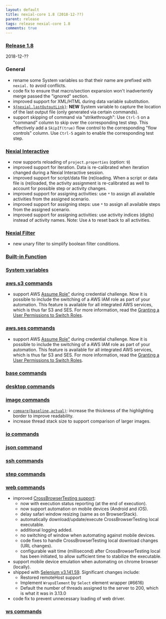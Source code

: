 ```yaml
---
layout: default
title: nexial-core 1.8 (2018-12-??)
parent: release
tags: release nexial-core 1.8
comments: true
---
```


### <a href="https://github.com/nexiality/nexial-core/releases/tag/nexial-core-1.8" class="external-link" target="_nexial_link">Release 1.8</a>
2018-12-??


### General
- rename some System variables so that their name are prefixed with `nexial.` to avoid conflicts.
- code fix to ensure that macro/section expansion won't inadvertently merge passed the "ignored" section.
- improved support for XML/HTML during data variable substitution.
- [`${nexial.lastOutputLink}`](../systemvars/index#nexial.lastOutputLink): **NEW** System variable to capture the 
  location of the last output file (only generated via certain commands).
- support skipping of command via "strikethrough": Use `Ctrl-5` on a "command" column to skip over the corresponding
  test step. This effectively add a `SkipIf(true)` flow control to the corresponding "flow controls" column. 
  Use `Ctrl-5` again to enable the corresponding test step.


### [Nexial Interactive](../interactive)
- now supports reloading of `project.properties` (option: `9`)
- improved support for iteration. Data is re-calibrated when iteration changed during a Nexial Interactive session.
- improved support for script/data file (re)loading. When a script or data file is (re)loaded, the activity assignment 
  is re-calibrated as well to account for possible step or activity changes.
- improved support for assigning activities: use `*` to assign all available activities from the assigned scenario.
- improved support for assigning steps: use `*` to assign all available steps from the assigned scenario.
- improved support for assigning activities: use activity indices (digits) instead of activity names. Note: Use `A` to 
  reset back to all activities.


### [Nexial Filter](../flowcontrols/filter)
- new unary filter to simplify boolean filter conditions.


### [Built-in Function](../functions)


### [System variables](../systemvars)


### [aws.s3 commands](../commands/aws.ses)
- support AWS <a href="https://docs.aws.amazon.com/IAM/latest/UserGuide/id_roles_use_switch-role-api.html" class="external-link" target="_nexial_link">Assume Role"</a> 
  during credential challenge. Now it is possible to include the switching of a AWS IAM role as part of your automation. 
  This feature is available for all integrated AWS services, which is thus far S3 and SES. For more information, read 
  the <a href="https://docs.aws.amazon.com/IAM/latest/UserGuide/id_roles_use_permissions-to-switch.html" class="external-link" target="_nexial_link">Granting a User Permissions to Switch Roles</a>.


### [aws.ses commands](../commands/aws.ses)
- support AWS <a href="https://docs.aws.amazon.com/IAM/latest/UserGuide/id_roles_use_switch-role-api.html" class="external-link" target="_nexial_link">Assume Role"</a> 
  during credential challenge. Now it is possible to include the switching of a AWS IAM role as part of your automation. 
  This feature is available for all integrated AWS services, which is thus far S3 and SES. For more information, read 
  the <a href="https://docs.aws.amazon.com/IAM/latest/UserGuide/id_roles_use_permissions-to-switch.html" class="external-link" target="_nexial_link">Granting a User Permissions to Switch Roles</a>.


### [base commands](../commands/base)


### [desktop commands](../commands/desktop)


### [image commands](../commands/image)
- [`compare(baseline,actual)`](../commands/image/compare(baseline,actual)): increase the thickness of the highlighting 
  border to improve readability.
- increase thread stack size to support comparison of larger images.


### [io commands](../commands/io)


### [json command](../commands/json)


### [ssh commands](../commands/ssh)


### [step commands](../commands/step)


### [web commands](../commands/web)
- improved [CrossBrowserTesting support](../tipsandtricks/CrossBrowserTestingIntegration):
  - now with execution status reporting (at the end of execution).
  - now support automation on mobile devices (Android and iOS).
  - delay safari window resizing (same as on BrowserStack).
  - automatically download/update/execute CrossBrowserTesting local executable.
  - additional logging added.
  - no switching of window when automating against mobile devices.
  - code fixes to handle CrossBrowserTesting local download changes (URL changes).
  - configurable wait time (millisecond) after CrossBrowserTesting local has been initiated, to allow sufficient time
    to stabilize the executable.
- support mobile device emulation when automating on chrome browser (locally).
- shipped with <a href="https://raw.githubusercontent.com/SeleniumHQ/selenium/master/java/CHANGELOG" class="external-link" target="_nexial_link">Selenium v3.141.59</a>.
  Significant changes include:
  - Restored remoteHost support
  - Implement `WrapsElement` by `Select` element wrapper (#6616)
  - Default the number of threads assigned to the server to 200, which is what it was in 3.13.0
- code fix to prevent unnecessary loading of web driver.


### [ws commands](../commands/ws)

